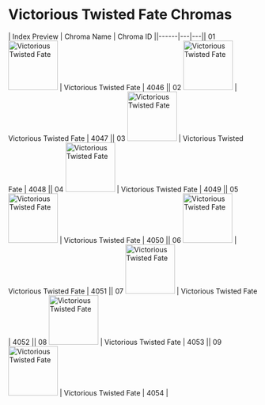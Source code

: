 # Victorious Twisted Fate Chromas

| Index  Preview | Chroma Name | Chroma ID ||------|---|---|| 01  <img src='https://raw.communitydragon.org/latest/plugins/rcp-be-lol-game-data/global/default/v1/champion-chroma-images/4/4046.png' alt='Victorious Twisted Fate' width='100'> | Victorious Twisted Fate | 4046 || 02  <img src='https://raw.communitydragon.org/latest/plugins/rcp-be-lol-game-data/global/default/v1/champion-chroma-images/4/4047.png' alt='Victorious Twisted Fate' width='100'> | Victorious Twisted Fate | 4047 || 03  <img src='https://raw.communitydragon.org/latest/plugins/rcp-be-lol-game-data/global/default/v1/champion-chroma-images/4/4048.png' alt='Victorious Twisted Fate' width='100'> | Victorious Twisted Fate | 4048 || 04  <img src='https://raw.communitydragon.org/latest/plugins/rcp-be-lol-game-data/global/default/v1/champion-chroma-images/4/4049.png' alt='Victorious Twisted Fate' width='100'> | Victorious Twisted Fate | 4049 || 05  <img src='https://raw.communitydragon.org/latest/plugins/rcp-be-lol-game-data/global/default/v1/champion-chroma-images/4/4050.png' alt='Victorious Twisted Fate' width='100'> | Victorious Twisted Fate | 4050 || 06  <img src='https://raw.communitydragon.org/latest/plugins/rcp-be-lol-game-data/global/default/v1/champion-chroma-images/4/4051.png' alt='Victorious Twisted Fate' width='100'> | Victorious Twisted Fate | 4051 || 07  <img src='https://raw.communitydragon.org/latest/plugins/rcp-be-lol-game-data/global/default/v1/champion-chroma-images/4/4052.png' alt='Victorious Twisted Fate' width='100'> | Victorious Twisted Fate | 4052 || 08  <img src='https://raw.communitydragon.org/latest/plugins/rcp-be-lol-game-data/global/default/v1/champion-chroma-images/4/4053.png' alt='Victorious Twisted Fate' width='100'> | Victorious Twisted Fate | 4053 || 09  <img src='https://raw.communitydragon.org/latest/plugins/rcp-be-lol-game-data/global/default/v1/champion-chroma-images/4/4054.png' alt='Victorious Twisted Fate' width='100'> | Victorious Twisted Fate | 4054 |